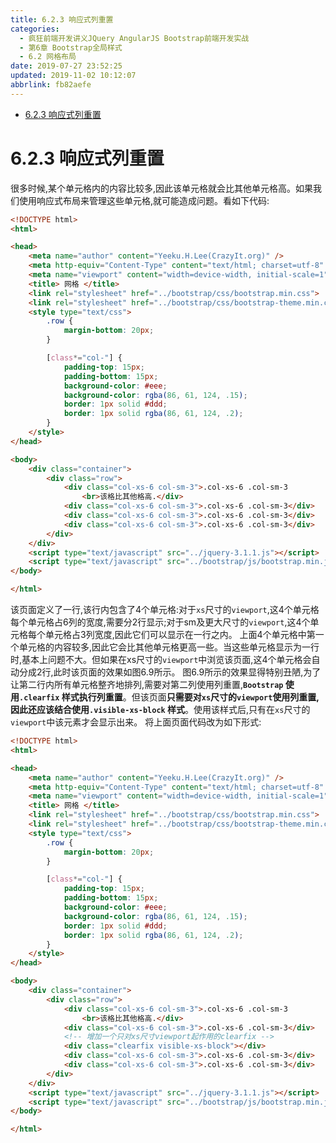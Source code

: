 ```yaml
---
title: 6.2.3 响应式列重置
categories: 
  - 疯狂前端开发讲义JQuery AngularJS Bootstrap前端开发实战
  - 第6章 Bootstrap全局样式
  - 6.2 网格布局
date: 2019-07-27 23:52:25
updated: 2019-11-02 10:12:07
abbrlink: fb82aefe
---
```

<div id='my_toc'>

- [6.2.3 响应式列重置](/JavaReadingNotes/fb82aefe/#6-2-3-响应式列重置)

</div>
<!--more-->
<script>if (navigator.platform.toLowerCase() == 'win32'){document.getElementById('my_toc').style.display = 'none';}</script>

<!--end-->
<!--SSTStart-->
# 6.2.3 响应式列重置 #
很多时候,某个单元格内的内容比较多,因此该单元格就会比其他单元格高。如果我们使用响应式布局来管理这些单元格,就可能造成问题。看如下代码:
```html
<!DOCTYPE html>
<html>

<head>
    <meta name="author" content="Yeeku.H.Lee(CrazyIt.org)" />
    <meta http-equiv="Content-Type" content="text/html; charset=utf-8" />
    <meta name="viewport" content="width=device-width, initial-scale=1">
    <title> 网格 </title>
    <link rel="stylesheet" href="../bootstrap/css/bootstrap.min.css">
    <link rel="stylesheet" href="../bootstrap/css/bootstrap-theme.min.css">
    <style type="text/css">
        .row {
            margin-bottom: 20px;
        }

        [class*="col-"] {
            padding-top: 15px;
            padding-bottom: 15px;
            background-color: #eee;
            background-color: rgba(86, 61, 124, .15);
            border: 1px solid #ddd;
            border: 1px solid rgba(86, 61, 124, .2);
        }
    </style>
</head>

<body>
    <div class="container">
        <div class="row">
            <div class="col-xs-6 col-sm-3">.col-xs-6 .col-sm-3
                <br>该格比其他格高.</div>
            <div class="col-xs-6 col-sm-3">.col-xs-6 .col-sm-3</div>
            <div class="col-xs-6 col-sm-3">.col-xs-6 .col-sm-3</div>
            <div class="col-xs-6 col-sm-3">.col-xs-6 .col-sm-3</div>
        </div>
    </div>
    <script type="text/javascript" src="../jquery-3.1.1.js"></script>
    <script type="text/javascript" src="../bootstrap/js/bootstrap.min.js"></script>
</body>

</html>
```
该页面定义了一行,该行内包含了4个单元格:对于`xs`尺寸的`viewport`,这4个单元格每个单元格占6列的宽度,需要分2行显示;对于sm及更大尺寸的`viewport`,这4个单元格每个单元格占3列宽度,因此它们可以显示在一行之内。
上面4个单元格中第一个单元格的内容较多,因此它会比其他单元格更高一些。当这些单元格显示为一行时,基本上问题不大。但如果在xs尺寸的`viewport`中浏览该页面,这4个单元格会自动分成2行,此时该页面的效果如图6.9所示。
图6.9所示的效果显得特别丑陋,为了让第二行内所有单元格整齐地排列,需要对第二列使用列重置,**`Bootstrap` 使用`.clearfix` 样式执行列重置**。但该页面**只需要对`xs`尺寸的`viewport`使用列重置,因此还应该结合使用`.visible-xs-block` 样式**。使用该样式后,只有在`xs`尺寸的`viewport`中该元素才会显示出来。
将上面页面代码改为如下形式:
```html
<!DOCTYPE html>
<html>

<head>
    <meta name="author" content="Yeeku.H.Lee(CrazyIt.org)" />
    <meta http-equiv="Content-Type" content="text/html; charset=utf-8" />
    <meta name="viewport" content="width=device-width, initial-scale=1">
    <title> 网格 </title>
    <link rel="stylesheet" href="../bootstrap/css/bootstrap.min.css">
    <link rel="stylesheet" href="../bootstrap/css/bootstrap-theme.min.css">
    <style type="text/css">
        .row {
            margin-bottom: 20px;
        }

        [class*="col-"] {
            padding-top: 15px;
            padding-bottom: 15px;
            background-color: #eee;
            background-color: rgba(86, 61, 124, .15);
            border: 1px solid #ddd;
            border: 1px solid rgba(86, 61, 124, .2);
        }
    </style>
</head>

<body>
    <div class="container">
        <div class="row">
            <div class="col-xs-6 col-sm-3">.col-xs-6 .col-sm-3
                <br>该格比其他格高.</div>
            <div class="col-xs-6 col-sm-3">.col-xs-6 .col-sm-3</div>
            <!-- 增加一个只对xs尺寸viewport起作用的clearfix -->
            <div class="clearfix visible-xs-block"></div>
            <div class="col-xs-6 col-sm-3">.col-xs-6 .col-sm-3</div>
            <div class="col-xs-6 col-sm-3">.col-xs-6 .col-sm-3</div>
        </div>
    </div>
    <script type="text/javascript" src="../jquery-3.1.1.js"></script>
    <script type="text/javascript" src="../bootstrap/js/bootstrap.min.js"></script>
</body>

</html>
```
<!--SSTStop-->
